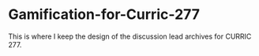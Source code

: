 # Gamification-for-Curric-277
This is where I keep the design of the discussion lead archives for CURRIC 277.
